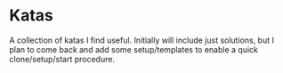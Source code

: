 # Katas

A collection of katas I find useful. Initially will include just solutions, 
but I plan to come back and add some setup/templates to enable a quick 
clone/setup/start procedure.

